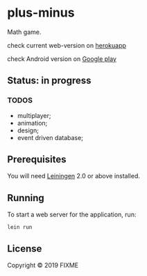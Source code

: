 # plus-minus

Math game.

check current web-version on [herokuapp][1] 

check Android version on [Google play][2]


[1]: https://plus-minus-game.herokuapp.com/
[2]: https://play.google.com/store/apps/details?id=com.livermor.plusminus

## Status: in progress 

### TODOS
- multiplayer;
- animation;
- design;
- event driven database;

## Prerequisites

You will need [Leiningen][3] 2.0 or above installed.

[3]: https://github.com/technomancy/leiningen

## Running

To start a web server for the application, run:

    lein run 

## License

Copyright © 2019 FIXME
